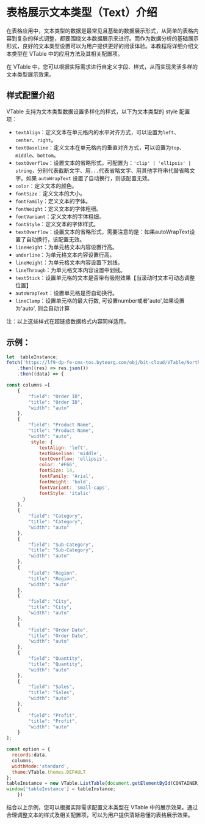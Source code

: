 # 表格展示文本类型（Text）介绍

在表格应用中，文本类型的数据是最常见且基础的数据展示形式，从简单的表格内容到复杂的样式调整，都要围绕文本数据展示来进行。而作为数据分析的基础展示形式，良好的文本类型设置可以为用户提供更好的阅读体验。本教程将详细介绍文本类型在 VTable 中的应用方法及其相关配置项。

在 VTable 中，您可以根据实际需求进行自定义字段、样式，从而实现灵活多样的文本类型展示效果。

## 样式配置介绍

VTable 支持为文本类型数据设置多样化的样式，以下为文本类型的 style 配置项：

- `textAlign`：定义文本在单元格内的水平对齐方式，可以设置为`left`、`center`、`right`。
- `textBaseline`：定义文本在单元格内的垂直对齐方式，可以设置为`top`、`middle`、`bottom`。
- `textOverflow`：设置文本的省略形式，可配置为：`'clip' | 'ellipsis' | string`，分别代表截断文字、用`...`代表省略文字、用其他字符串代替省略文字。如果 `autoWrapText` 设置了自动换行，则该配置无效。
- `color`：定义文本的颜色。
- `fontSize`：定义文本的大小。
- `fontFamily`：定义文本的字体。
- `fontWeight`：定义文本的字体粗细。
- `fontVariant`：定义文本的字体粗细。
- `fontStyle`：定义文本的字体样式。
- `textOverflow`：设置文本的省略形式，需要注意的是：如果autoWrapText设置了自动换行，该配置无效。
- `lineHeight`：为单元格文本内容设置行高。
- `underline`：为单元格文本内容设置行高。
- `lineHeight`：为单元格文本内容设置下划线。
- `lineThrough`：为单元格文本内容设置中划线。
- `textStick`：设置单元格的文本是否带有吸附效果【当滚动时文本可动态调整位置】
- `autoWrapText`：设置单元格是否自动换行。
- `lineClamp`：设置单元格的最大行数, 可设置number或者'auto',如果设置为'auto', 则会自动计算

注：以上这些样式在超链接数据格式内容同样适用。

## 示例：
```javascript livedemo template=vtable
let  tableInstance;
fetch('https://lf9-dp-fe-cms-tos.byteorg.com/obj/bit-cloud/VTable/North_American_Superstore_data.json')
    .then((res) => res.json())
    .then((data) => {

const columns =[
    {
        "field": "Order ID",
        "title": "Order ID",
        "width": "auto"
    },
    {
        "field": "Product Name",
        "title": "Product Name",
        "width": "auto",
         style: {
            textAlign: 'left',
            textBaseline: 'middle',
            textOverflow: 'ellipsis',
            color: '#F66',
            fontSize: 14,
            fontFamily: 'Arial',
            fontWeight: 'bold',
            fontVariant: 'small-caps',
            fontStyle: 'italic'
      }
    },
    {
        "field": "Category",
        "title": "Category",
        "width": "auto"
    },
    {
        "field": "Sub-Category",
        "title": "Sub-Category",
        "width": "auto"
    },
    {
        "field": "Region",
        "title": "Region",
        "width": "auto"
    },
    {
        "field": "City",
        "title": "City",
        "width": "auto"
    },
    {
        "field": "Order Date",
        "title": "Order Date",
        "width": "auto"
    },
    {
        "field": "Quantity",
        "title": "Quantity",
        "width": "auto"
    },
    {
        "field": "Sales",
        "title": "Sales",
        "width": "auto"
    },
    {
        "field": "Profit",
        "title": "Profit",
        "width": "auto"
    }
];

const option = {
  records:data,
  columns,
  widthMode:'standard',
  theme:VTable.themes.DEFAULT
};
tableInstance = new VTable.ListTable(document.getElementById(CONTAINER_ID), option);
window['tableInstance'] = tableInstance;
    })
```

结合以上示例，您可以根据实际需求配置文本类型在 VTable 中的展示效果。通过合理调整文本的样式及相关配置项，可以为用户提供清晰易懂的表格展示效果。